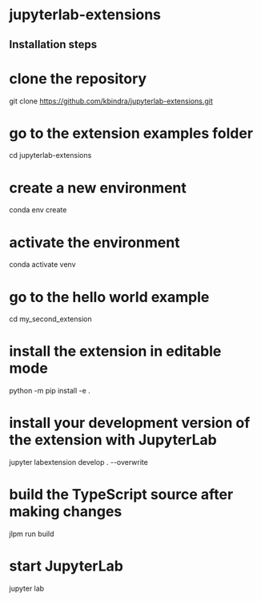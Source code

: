 # jupyterlab-extensions

## Installation steps
# clone the repository
git clone https://github.com/kbindra/jupyterlab-extensions.git

# go to the extension examples folder
cd jupyterlab-extensions

# create a new environment
conda env create

# activate the environment
conda activate venv

# go to the hello world example
cd my_second_extension

# install the extension in editable mode
python -m pip install -e .

# install your development version of the extension with JupyterLab
jupyter labextension develop . --overwrite

# build the TypeScript source after making changes
jlpm run build

# start JupyterLab
jupyter lab
